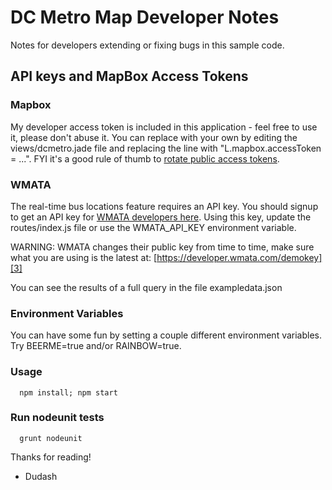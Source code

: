# DC Metro Map Developer Notes
Notes for developers extending or fixing bugs in this sample code.

## API keys and MapBox Access Tokens   
### Mapbox
My developer access token is included in this application - feel free to use it, please don't abuse it.  You can replace with your own by editing the views/dcmetro.jade file and replacing the line with "L.mapbox.accessToken = ...".  FYI it's a good rule of thumb to [rotate public access tokens][2].

### WMATA
The real-time bus locations feature requires an API key.  You should signup to get an API key for [WMATA developers here][1].  Using this key, update the routes/index.js file or use the WMATA_API_KEY environment variable.

WARNING: WMATA changes their public key from time to time, make sure what you are using is the latest at:
[https://developer.wmata.com/demokey][3]

You can see the results of a full query in the file exampledata.json

### Environment Variables
You can have some fun by setting a couple different environment variables.  Try BEERME=true and/or RAINBOW=true.

### Usage
      npm install; npm start

### Run nodeunit tests
      grunt nodeunit

Thanks for reading!
- Dudash

[1]: https://developer.wmata.com/developer
[2]: https://www.mapbox.com/help/rotate-access-token/
[3]: https://developer.wmata.com/demokey
